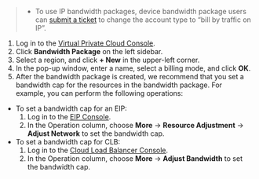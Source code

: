 > 
>- To use IP bandwidth packages, device bandwidth package users can [submit a ticket](https://console.cloud.tencent.com/workorder/category) to change the account type to “bill by traffic on IP”.

1. Log in to the [Virtual Private Cloud Console](https://console.cloud.tencent.com/vpc/vpc?rid=1).
2. Click **Bandwidth Package** on the left sidebar.
3. Select a region, and click **+ New** in the upper-left corner.
4. In the pop-up window, enter a name, select a billing mode, and click **OK**.
5. After the bandwidth package is created, we recommend that you set a bandwidth cap for the resources in the bandwidth package. For example, you can perform the following operations:
 - To set a bandwidth cap for an EIP:
    1. Log in to the [EIP Console](https://console.cloud.tencent.com/cvm/instance/index?rid=1).
    2. In the Operation column, choose **More** -> **Resource Adjustment** -> **Adjust Network** to set the bandwidth cap. 
 - To set a bandwidth cap for CLB:
    1. Log in to the [Cloud Load Balancer Console](https://console.cloud.tencent.com/clb/index?rid=1&type=2%2C3).
    2. In the Operation column, choose **More** -> **Adjust Bandwidth** to set the bandwidth cap.
    
		
